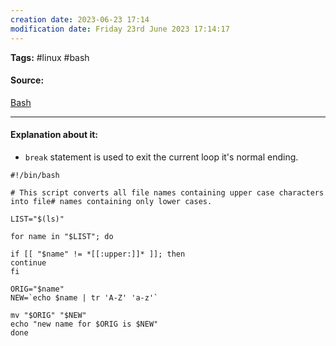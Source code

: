 ```yaml
---
creation date: 2023-06-23 17:14
modification date: Friday 23rd June 2023 17:14:17
---
```


**Tags:** #linux #bash 

#### Source:
[Bash](https://tldp.org/LDP/Bash-Beginners-Guide/html/sect_09_05.html)

--------------------------------------

#### Explanation about it:

* `break` statement is used to exit the current loop it's normal ending.

```
#!/bin/bash

# This script converts all file names containing upper case characters into file# names containing only lower cases.

LIST="$(ls)"

for name in "$LIST"; do

if [[ "$name" != *[[:upper:]]* ]]; then
continue
fi

ORIG="$name"
NEW=`echo $name | tr 'A-Z' 'a-z'`

mv "$ORIG" "$NEW"
echo "new name for $ORIG is $NEW"
done
```
